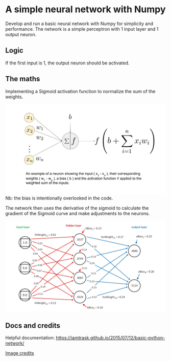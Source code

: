 # A simple neural network with Numpy
Develop and run a basic neural network with Numpy for simplicity and performance. The network is a simple perceptron with 1 input layer and 1 output neuron.


## Logic

If the first input is 1, the output neuron should be activated.


## The maths

Implementing a Sigmoid activation function to normalize the sum of the weights.

![alt text](https://github.com/adrienfunel/neural-network/blob/main/images/activation.jpg?raw=true)
Nb: the bias is intentionally overlooked in the code.

The network then uses the derivative of the sigmoid to calculate the gradient of the Sigmoid curve and make adjustments to the neurons.

![alt text](https://github.com/adrienfunel/neural-network/blob/main/images/layers.jpg?raw=true)


## Docs and credits

Helpful documentation:
https://iamtrask.github.io/2015/07/12/basic-python-network/

[Image credits](https://medium.com/coinmonks/the-mathematics-of-neural-network-60a112dd3e05)